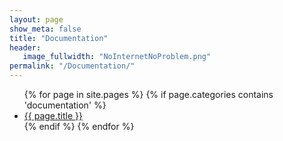 ```yaml
---
layout: page
show_meta: false
title: "Documentation"
header:
   image_fullwidth: "NoInternetNoProblem.png"
permalink: "/Documentation/"
---
```

<ul>
    {% for page in site.pages %}
      {% if page.categories contains 'documentation' %}
        <li><a href="{{ site.url }}{{ page.url }}">{{ page.title }}</a></li>
      {% endif %}
    {% endfor %}
</ul>
